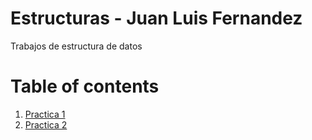 # Estructuras - Juan Luis Fernandez
Trabajos de estructura de datos
# Table of contents
1. [Practica 1](https://github.com/Tuki1077/Estructuras/tree/main/Practica1)
2. [Practica 2](https://github.com/Tuki1077/Estructuras/tree/main/Practica%202)
